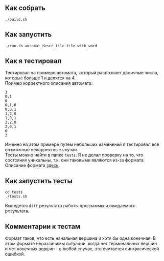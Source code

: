 ## Как собрать
```./build.sh```
## Как запустить
```./run.sh automat_descr_file file_with_word```

## Как я тестировал  
Тестировал на примере автомата, который распознает двоичные числа, которые больше 1 и делятся на 4.  
Пример корректного описания автомата:
```
3
0,1
6
0,1,0
0,0,1
1,2,0
1,0,1
2,2,0
2,0,1
0
2
```
Именно на этом примере путем небольших изменений я тестировал все возможные некорректные случаи.  
Тесты можно найти в папке `tests`. Я не делал проверку на то, что состояния уникальны, т.к. они таковыми являются из-за формата.  
Описание формата [здесь](https://github.com/mkornaukhov03/fl-2021-hse-win/blob/HW01/solution/4.md). 

## Как запустить тесты
```
cd tests
./tests.sh
```
Выведется `diff` результата работы программы и ожидаемого результата.  

## Комментарии к тестам
Формат таков, что есть начальная вершина и хотя бы одна конечная. В этом формате неразличимы ситуации, когда нет терминальных вершин и нет конечных вершин - в любой случае, это считается синтаксической ошибкой.